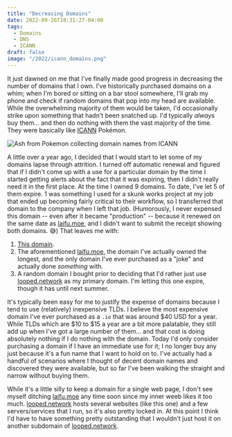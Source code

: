 ```yaml
---
title: "Decreasing Domains"
date: 2022-09-26T18:31:27-04:00
tags:
  - Domains
  - DNS
  - ICANN
draft: false
image: "/2022/icann_domains.png"
---
```


It just dawned on me that I've finally made good progress in decreasing the number of domains that I own. I've historically purchased domains on a whim; when I'm bored or sitting on a bar stool somewhere, I'll grab my phone and check if random domains that pop into my head are available. While the overwhelming majority of them would be taken, I'd occasionally strike upon something that hadn't been snatched up. I'd typically _always_ buy them... and then do nothing with them the vast majority of the time. They were basically like [ICANN](https://www.icann.org/) Pokémon.

![Ash from Pokemon collecting domain names from ICANN](/2022/icann_domains.png)

A little over a year ago, I decided that I would start to let some of my domains lapse through attrition. I turned off automatic renewal and figured that if I didn't come up with a use for a particular domain by the time I started getting alerts about the fact that it was expiring, then I didn't really need it in the first place. At the time I owned 9 domains. To date, I've let 5 of them expire. 1 was something I used for a skunk works project at my job that ended up becoming fairly critical to their workflow, so I transferred that domain to the company when I left that job. (Humorously, I never expensed this domain -- even after it became "production" -- because it renewed on the same date as [laifu.moe](https://laifu.moe), and I didn't want to submit the receipt showing both domains. 😅) That leaves me with:

1. [This domain](https://looped.network).
2. The aforementioned [laifu.moe](https://laifu.moe), the domain I've actually owned the longest, and the only domain I've ever purchased as a "joke" and actually done _something_ with.
3. A random domain I bought prior to deciding that I'd rather just use [looped.network](https://looped.network) as my primary domain. I'm letting this one expire, though it has until next summer.

It's typically been easy for me to justify the expense of domains because I tend to use (relatively) inexpensive TLDs. I believe the most expensive domain I've ever purchased as a `.io` that was around $40 USD for a year. While TLDs which are $10 to $15 a year are a bit more palatable, they still add up when I've got a large number of them... and that cost is doing absolutely nothing if I do nothing with the domain. Today I'd only consider purchasing a domain if I have an immediate use for it; I no longer buy any just because it's a fun name that I want to hold on to. I've actually had a handful of scenarios where I thought of decent domain names and discovered they were available, but so far I've been walking the straight and narrow without buying them.

While it's a little silly to keep a domain for a single web page, I don't see myself ditching [laifu.moe](https://laifu.moe) any time soon since my inner weeb likes it too much. [looped.network](https://looped.network) hosts several websites (like this one) and a few servers/services that I run, so it's also pretty locked in. At this point I think I'd have to have something pretty outstanding that I wouldn't just host it on another subdomain of [looped.network](https://looped.network).
